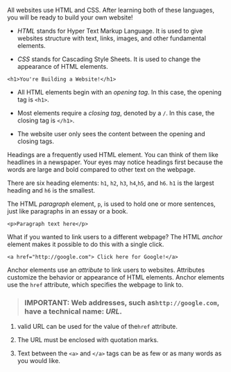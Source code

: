 All websites use HTML and CSS. After learning both of these languages, you will be ready to build your own website!

* _HTML_ stands for Hyper Text Markup Language. It is used to give websites structure with text, links, images, and other fundamental elements.

* _CSS_ stands for Cascading Style Sheets. It is used to change the appearance of HTML elements.


```
<h1>You're Building a Website!</h1>
```

* All HTML elements begin with an _opening tag_. In this case, the opening tag is `<h1>`.

* Most elements require a _closing tag_, denoted by a `/`. In this case, the closing tag is `</h1>`.

* The website user only sees the content between the opening and closing tags.


Headings are a frequently used HTML element. You can think of them like headlines in a newspaper. Your eyes may notice headings first because the words are large and bold compared to other text on the webpage.

There are six heading elements: `h1`, `h2`, `h3`, `h4`,`h5`, and `h6`. `h1` is the largest heading and `h6` is the smallest.

The HTML _paragraph_ element, `p`, is used to hold one or more sentences, just like paragraphs in an essay or a book.

```
<p>Paragraph text here</p>
```

What if you wanted to link users to a different webpage? The HTML _anchor_ element makes it possible to do this with a single click.

`<a href="http://google.com"> Click here for Google!</a>`

Anchor elements use an _attribute_ to link users to websites. Attributes customize the behavior or appearance of HTML elements. Anchor elements use the `href` attribute, which specifies the webpage to link to.

> ### **IMPORTANT**: Web addresses, such as`http://google.com`, have a technical name: _URL_.

1. valid URL can be used for the value of the`href` attribute.




2. The URL must be enclosed with quotation marks.




3. Text between the `<a>` and `</a>` tags can be as few or as many words as you would like.

